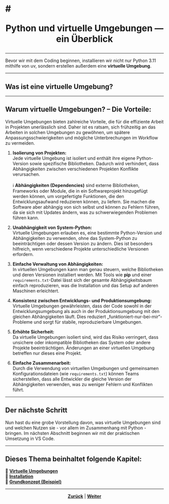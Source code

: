 # # <p align="center">Python und virtuelle Umgebungen — ein Überblick</p>

---

Bevor wir mit dem Coding beginnen, installieren wir nicht nur Python 3.11 mithilfe von uv, sondern erstellen außerdem eine **virtuelle Umgebung**.

---

## Was ist eine virtuelle Umgebung?
<!-- Definition nachtragen -->

---

## Warum virtuelle Umgebungen? – Die Vorteile:

Virtuelle Umgebungen bieten zahlreiche Vorteile, die für die effiziente Arbeit in Projekten unerlässlich sind. Daher ist es ratsam, sich frühzeitig an das Arbeiten in solchen Umgebungen zu gewöhnen, um spätere Anpassungsschwierigkeiten und mögliche Unterbrechungen im Workflow zu vermeiden. 

1. **Isolierung von Projekten:**  
Jede virtuelle Umgebung ist isoliert und enthält ihre eigene Python-Version sowie spezifische Bibliotheken. Dadurch wird verhindert, dass Abhängigkeiten zwischen verschiedenen Projekten Konflikte verursachen.
<br><br> 
ℹ️ **Abhängigkeiten (Dependencies)** sind externe Bibliotheken, Frameworks oder Module, die in ein Softwareprojekt hinzugefügt werden können, um vorgefertigte Funktionen, die den Entwicklungsaufwand reduzieren können, zu liefern. Sie machen die Software aber abhängig von sich selbst und können zu Fehlern führen, da sie sich mit Updates ändern, was zu schwerwiegenden Problemen führen kann.

2. **Unabhängigkeit von System-Python:**  
Virtuelle Umgebungen erlauben es, eine bestimmte Python-Version und Abhängigkeiten zu verwenden, ohne das System-Python zu beeinträchtigen oder dessen Version zu ändern. Dies ist besonders hilfreich, wenn verschiedene Projekte unterschiedliche Versionen erfordern.

3. **Einfache Verwaltung von Abhängigkeiten:**  
In virtuellen Umgebungen kann man genau steuern, welche Bibliotheken und deren Versionen installiert werden. Mit Tools wie **pip** und einer `requirements.txt`-Datei lässt sich der gesamte Abhängigkeitsbaum einfach reproduzieren, was die Installation und das Setup auf anderen Maschinen erleichtert.

4. **Konsistenz zwischen Entwicklungs- und Produktionsumgebung:**  
Virtuelle Umgebungen gewährleisten, dass der Code sowohl in der Entwicklungsumgebung als auch in der Produktionsumgebung mit den gleichen Abhängigkeiten läuft. Dies reduziert „funktioniert-nur-bei-mir“-Probleme und sorgt für stabile, reproduzierbare Umgebungen.

5. **Erhöhte Sicherheit:**  
Da virtuelle Umgebungen isoliert sind, wird das Risiko verringert, dass unsichere oder inkompatible Bibliotheken das System oder andere Projekte beeinträchtigen. Änderungen an einer virtuellen Umgebung betreffen nur dieses eine Projekt.

6. **Einfache Zusammenarbeit:**  
Durch die Verwendung von virtuellen Umgebungen und gemeinsamen Konfigurationsdateien (wie `requirements.txt`) können Teams sicherstellen, dass alle Entwickler die gleiche Version der Abhängigkeiten verwenden, was zu weniger Fehlern und Konflikten führt.

---

## Der nächste Schritt

Nun hast du eine grobe Vorstellung davon, was virtuelle Umgebungen sind und welchen Nutzen sie - vor allem im Zusammenhang mit Python - bringen. Im nächsten Abschnitt beginnen wir mit der praktischen Umsetzung in VS Code.
<!-- weiter zu Installation -->

---

**Dieses Thema beinhaltet folgende Kapitel:**
---

🔹 [**Virtuelle Umgebungen**](/docs/04-tools/06-ki/01-leitfaden/README.md) </br>
🔹 [**Installation**](/docs/04-tools/06-ki/01-leitfaden/README.md) </br>
🔹 [**Grundkonzept (Beispiel)**](/docs/04-tools/06-ki/01-leitfaden/README.md) </br>

---

<p align="center">
<a href="/docs/06-entwicklung/04-python/01-einstieg/README.md"><strong>Zurück</strong></a> | 
<a href="/docs/06-entwicklung/04-python/01-einstieg/02-installation/README.md"><strong>Weiter</strong></a>
</p>